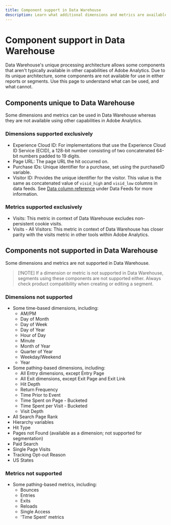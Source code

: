 ```yaml
---
title: Component support in Data Warehouse
description: Learn what additional dimensions and metrics are available in Data Warehouse and what is not supported.
---
```


# Component support in Data Warehouse

Data Warehouse's unique processing architecture allows some components that aren't typically available in other capabilities of Adobe Analytics. Due to its unique architecture, some components are not available for use in either reports or segments. Use this page to understand what can be used, and what cannot.

## Components unique to Data Warehouse

Some dimensions and metrics can be used in Data Warehouse whereas they are not available using other capabilities in Adobe Analytics.

### Dimensions supported exclusively

* Experience Cloud ID: For implementations that use the Experience Cloud ID Service (ECID), a 128-bit number consisting of two concatenated 64-bit numbers padded to 19 digits.
* Page URL: The page URL the hit occurred on.
* Purchase IDs: Unique identifier for a purchase, set using the purchaseID variable.
* Visitor ID: Provides the unique identifier for the visitor. This value is the same as concatenated value of `visid_high` and `visid_low` columns in data feeds. See [Data column reference](../analytics-data-feed/c-df-contents/datafeeds-reference.md) under Data Feeds for more information.

### Metrics supported exclusively

* Visits: This metric in context of Data Warehouse excludes non-persistent cookie visits.
* Visits - All Visitors: This metric in context of Data Warehouse has closer parity with the visits metric in other tools within Adobe Analytics.

## Components not supported in Data Warehouse

Some dimensions and metrics are not supported in Data Warehouse.

>[!NOTE] If a dimension or metric is not supported in Data Warehouse, segments using these components are not supported either. Always check product compatibility when creating or editing a segment.

### Dimensions not supported

* Some time-based dimensions, including:
  * AM/PM
  * Day of Month
  * Day of Week
  * Day of Year
  * Hour of Day
  * Minute
  * Month of Year
  * Quarter of Year
  * Weekday/Weekend
  * Year
* Some pathing-based dimensions, including:
  * All Entry dimensions, except Entry Page
  * All Exit dimensions, except Exit Page and Exit Link
  * Hit Depth
  * Return Frequency
  * Time Prior to Event
  * Time Spent on Page - Bucketed
  * Time Spent per Visit - Bucketed
  * Visit Depth
* All Search Page Rank
* Hierarchy variables
* Hit Type
* Pages not Found (available as a dimension; not supported for segmentation)
* Paid Search
* Single Page Visits
* Tracking Opt-out Reason
* US States

### Metrics not supported

* Some pathing-based metrics, including:
  * Bounces
  * Entries
  * Exits
  * Reloads
  * Single Access
  * 'Time Spent' metrics

